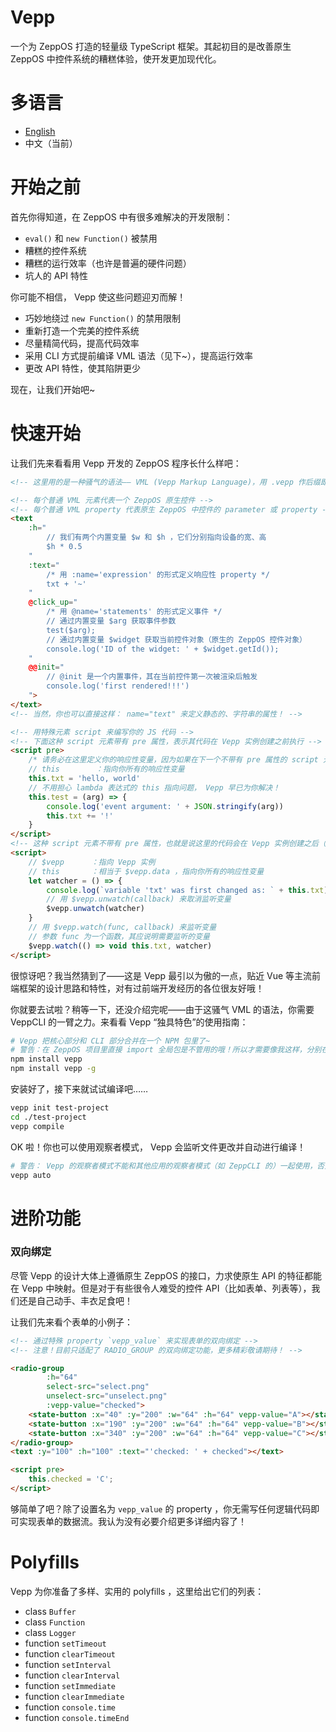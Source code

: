 # Vepp

一个为 ZeppOS 打造的轻量级 TypeScript 框架。其起初目的是改善原生 ZeppOS 中控件系统的糟糕体验，使开发更加现代化。

# 多语言

- [English](https://github.com/jwhgzs/vepp/blob/master/README.md)
- 中文（当前）

# 开始之前

首先你得知道，在 ZeppOS 中有很多难解决的开发限制：

- `eval()` 和 `new Function()` 被禁用
- 糟糕的控件系统
- 糟糕的运行效率（也许是普遍的硬件问题）
- 坑人的 API 特性

你可能不相信， Vepp 使这些问题迎刃而解！

- 巧妙地绕过 `new Function()` 的禁用限制
- 重新打造一个完美的控件系统
- 尽量精简代码，提高代码效率
- 采用 CLI 方式提前编译 VML 语法（见下~），提高运行效率
- 更改 API 特性，使其陷阱更少

现在，让我们开始吧~

# 快速开始

让我们先来看看用 Vepp 开发的 ZeppOS 程序长什么样吧：

```html
<!-- 这里用的是一种骚气的语法—— VML (Vepp Markup Language)，用 .vepp 作后缀即可启用 VML ！ -->

<!-- 每个普通 VML 元素代表一个 ZeppOS 原生控件 -->
<!-- 每个普通 VML property 代表原生 ZeppOS 中控件的 parameter 或 property -->
<text
    :h="
        // 我们有两个内置变量 $w 和 $h ，它们分别指向设备的宽、高
        $h * 0.5
    "
    :text="
        /* 用 :name='expression' 的形式定义响应性 property */
        txt + '~'
    "
    @click_up="
        /* 用 @name='statements' 的形式定义事件 */
        // 通过内置变量 $arg 获取事件参数
        test($arg);
        // 通过内置变量 $widget 获取当前控件对象（原生的 ZeppOS 控件对象）
        console.log('ID of the widget: ' + $widget.getId());
    "
    @@init="
        // @init 是一个内置事件，其在当前控件第一次被渲染后触发
        console.log('first rendered!!!')
    ">
</text>
<!-- 当然，你也可以直接这样： name="text" 来定义静态的、字符串的属性！ -->

<!-- 用特殊元素 script 来编写你的 JS 代码 -->
<!-- 下面这种 script 元素带有 pre 属性，表示其代码在 Vepp 实例创建之前执行 -->
<script pre>
    /* 请务必在这里定义你的响应性变量，因为如果在下一个不带有 pre 属性的 script 元素内定义它们，它们可能在第一次渲染前并未定义、初始化，以致渲染出错 */
    // this        ：指向你所有的响应性变量
    this.txt = 'hello, world'
    // 不用担心 lambda 表达式的 this 指向问题， Vepp 早已为你解决！
    this.test = (arg) => {
        console.log('event argument: ' + JSON.stringify(arg))
        this.txt += '!'
    }
</script>
<!-- 这种 script 元素不带有 pre 属性，也就是说这里的代码会在 Vepp 实例创建之后（也即第一次渲染后）执行 -->
<script>
    // $vepp      ：指向 Vepp 实例
    // this       ：相当于 $vepp.data ，指向你所有的响应性变量
    let watcher = () => {
        console.log(`variable 'txt' was first changed as: ` + this.txt)
    	// 用 $vepp.unwatch(callback) 来取消监听变量
        $vepp.unwatch(watcher)
    }
    // 用 $vepp.watch(func, callback) 来监听变量
    // 参数 func 为一个函数，其应说明需要监听的变量
    $vepp.watch(() => void this.txt, watcher)
</script>
```

很惊讶吧？我当然猜到了——这是 Vepp 最引以为傲的一点，贴近 Vue 等主流前端框架的设计思路和特性，对有过前端开发经历的各位很友好哦！

你就要去试啦？稍等一下，还没介绍完呢——由于这骚气 VML 的语法，你需要 VeppCLI 的一臂之力。来看看 Vepp “独具特色”的使用指南：

```bash
# Vepp 把核心部分和 CLI 部分合并在一个 NPM 包里了~
# 警告：在 ZeppOS 项目里直接 import 全局包是不管用的哦！所以才需要像我这样，分别在你的项目和全局都安装一次
npm install vepp
npm install vepp -g
```

安装好了，接下来就试试编译吧……

```bash
vepp init test-project
cd ./test-project
vepp compile
```

OK 啦！你也可以使用观察者模式， Vepp 会监听文件更改并自动进行编译！

```bash
# 警告： Vepp 的观察者模式不能和其他应用的观察者模式（如 ZeppCLI 的）一起使用，否则可能会监听失效！
vepp auto
```

# 进阶功能

### 双向绑定

尽管 Vepp 的设计大体上遵循原生 ZeppOS 的接口，力求使原生 API 的特征都能在 Vepp 中映射。但是对于有些很令人难受的控件 API（比如表单、列表等），我们还是自己动手、丰衣足食吧！

让我们先来看个表单的小例子：

```html
<!-- 通过特殊 property `vepp_value` 来实现表单的双向绑定 -->
<!-- 注意！目前只适配了 RADIO_GROUP 的双向绑定功能，更多精彩敬请期待！ -->

<radio-group
        :h="64"
        select-src="select.png"
        unselect-src="unselect.png"
        :vepp-value="checked">
    <state-button :x="40" :y="200" :w="64" :h="64" vepp-value="A"></state-button>
    <state-button :x="190" :y="200" :w="64" :h="64" vepp-value="B"></state-button>
    <state-button :x="340" :y="200" :w="64" :h="64" vepp-value="C"></state-button>
</radio-group>
<text :y="100" :h="100" :text="'checked: ' + checked"></text>

<script pre>
    this.checked = 'C';
</script>
```

够简单了吧？除了设置名为 `vepp_value` 的 property ，你无需写任何逻辑代码即可实现表单的数据流。我认为没有必要介绍更多详细内容了！

# Polyfills

Vepp 为你准备了多样、实用的 polyfills ，这里给出它们的列表：

- class `Buffer`
- class `Function`
- class `Logger`
- function `setTimeout`
- function `clearTimeout`
- function `setInterval`
- function `clearInterval`
- function `setImmediate`
- function `clearImmediate`
- function `console.time`
- function `console.timeEnd`